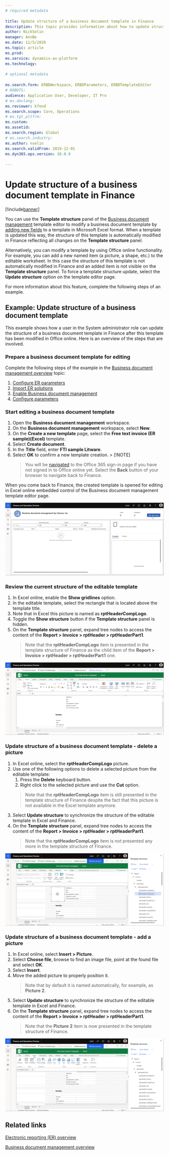 ```yaml
---
# required metadata

title: Update structure of a business document template in Finance
description: This topic provides information about how to update structure of a business document template in Finance by using Business document management feature.
author: NickSelin
manager: AnnBe
ms.date: 11/5/2020
ms.topic: article
ms.prod: 
ms.service: dynamics-ax-platform
ms.technology: 

# optional metadata

ms.search.form: ERBDWorkspace, ERBDParameters, ERBDTemplateEditor
# ROBOTS: 
audience: Application User, Developer, IT Pro
# ms.devlang: 
ms.reviewer: kfend
ms.search.scope: Core, Operations
# ms.tgt_pltfrm: 
ms.custom: 
ms.assetid: 
ms.search.region: Global
# ms.search.industry: 
ms.author: nselin
ms.search.validFrom: 2019-12-01
ms.dyn365.ops.version: 10.0.9

---
```


# Update structure of a business document template in Finance

[!include[banner](../includes/banner.md)]

You can use the **Template structure** panel of the [Business document management](er-business-document-management.md) template editor to modify a business document template by [adding new fields](er-bdm-add-field-to-excel-template.md) to a template in Microsoft Excel format. When a template is updated this way, the structure of this template is automatically modified in Finance reflecting all changes on the **Template structure** panel.

Alternatively, you can modify a template by using Office online functionality. For example, you can add a new named item (a picture, a shape, etc.) to the editable worksheet. In this case the structure of this template is not automatically modified in Finance and an added item is not visible on the **Template structure** panel. To force a template structure update, select the **Update structure** option on the template editor page.

For more information about this feature, complete the following steps of an example.

## Example: Update structure of a business document template

This example shows how a user in the System administrator role can update the structure of a business document template in Finance after this template has been modified in Office online. Here is an overview of the steps that are involved.

### Prepare a business document template for editing

Complete the following steps of the example in the [Business document management overview](er-business-document-management.md) topic:

1.  [Configure ER parameters](er-business-document-management.md#configure-er-parameters)
2.  [Import ER solutions](er-business-document-management.md#import-er-solutions)
3.  [Enable Business document management](er-business-document-management.md#enable-business-document-management)
4.  [Configure parameters](er-business-document-management.md#configure-parameters)

### Start editing a business document template

1.  Open the **Business document management** workspace.
2.  On the **Business document management** workspace, select **New**.
3.  On the **Create a new template** page, select the **Free text invoice (ER sample)(Excel)** template.
4.  Select **Create document**.
5.  In the **Title** field, enter **FTI sample Litware**.
6.  Select **OK** to confirm a new template creation.
        > [!NOTE]
    > You will be [navigated](er-business-document-management.md#i-selected-edit-document-but-instead-of-opening-the-bdm-template-editor-page-in-finance-and-operations-i-have-been-sent-to-the-microsoft-365-web-page) to the Office 365 sign-in page if you have not signed in to Office online yet. Select the **Back** button of your browser to navigate back to Finance.

When you come back to Finance, the created template is opened for editing in Excel online embedded control of the Business document management template editor page.

[![Use Business document management workspace to start editing a business document template](./media/er-bdm-update-structure1.gif)](./media/er-bdm-update-structure1.gif)

### Review the current structure of the editable template

1.  In Excel online, enable the **Show gridlines** option.
2.  In the editable template, select the rectangle that is located above the template title.
3.  Note that in Excel this picture is named as **rptHeaderCompLogo**.
4.  Toggle the **Show structure** button if the **Template structure** panel is hidden.
5.  On the **Template structure** panel, expand tree nodes to access the content of the **Report \> Invoice \> rptHeader \> rptHeaderPart1**.
    > Note that the **rptHeaderCompLogo** item is presented in the template structure of Finance as the child item of the **Report \> Invoice \> rptHeader \> rptHeaderPart1** one.

[![Use Business document management workspace to review the current structure of the editable template](./media/er-bdm-update-structure2.gif)](./media/er-bdm-update-structure2.gif)

### Update structure of a business document template - delete a picture

1.  In Excel online, select the **rptHeaderCompLogo** picture.
2.  Use one of the following options to delete a selected picture from the editable template:
    1.  Press the **Delete** keyboard button.
    2.  Right click to the selected picture and use the **Cut** option.
    > Note that the **rptHeaderCompLogo** item is still presented in the template structure of Finance despite the fact that this picture is not available in the Excel template anymore.
3.  Select **Update structure** to synchronize the structure of the editable template in Excel and Finance.
4.  On the **Template structure** panel, expand tree nodes to access the content of the **Report \> Invoice \> rptHeader \> rptHeaderPart1**.
    > Note that the **rptHeaderCompLogo** item is not presented any more in the template structure of Finance.

[![Use Business document management workspace to update a business document template](./media/er-bdm-update-structure3.gif)](./media/er-bdm-update-structure3.gif)

### Update structure of a business document template - add a picture

1.  In Excel online, select **Insert \> Picture**.
2.  Select **Choose file**, browse to find an image file, point at the found file and select **OK**.
3.  Select **Insert**.
4.  Move the added picture to properly position it.
    > Note that by default it is named automatically, for example, as **Picture 2**.
5.  Select **Update structure** to synchronize the structure of the editable template in Excel and Finance.
4.  On the **Template structure** panel, expand tree nodes to access the content of the **Report \> Invoice \> rptHeader \> rptHeaderPart1**.
    > Note that the **Picture 2** item is now presented in the template structure of Finance.

[![Use Business document management workspace to update a business document template](./media/er-bdm-update-structure4.gif)](./media/er-bdm-update-structure4.gif)

## Related links

[Electronic reporting (ER) overview](general-electronic-reporting.md)

[Business document management overview](er-business-document-management.md)
